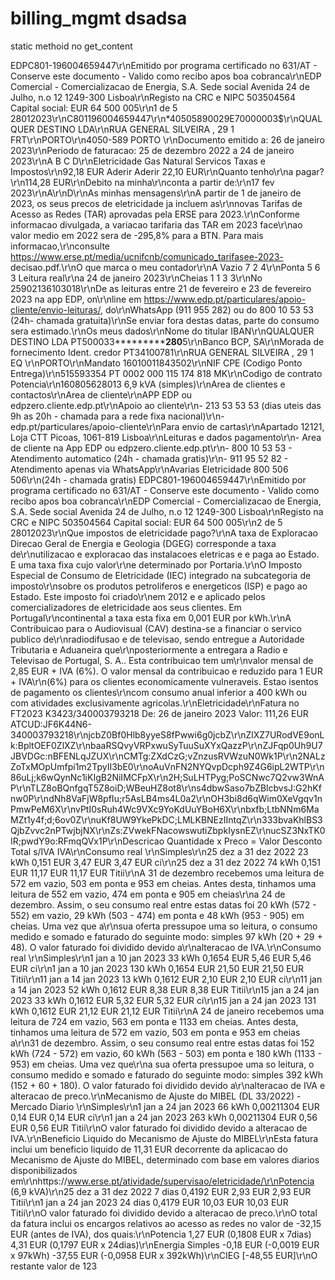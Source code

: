 # billing_mgmt dsadsa
static methoid no get_content

EDPC801-196004659447\r\nEmitido por programa certificado no 631/AT - Conserve este documento - Valido como recibo apos boa cobranca\r\nEDP Comercial - Comercializacao de Energia, S.A. Sede social Avenida 24 de Julho, n.o 12 1249-300 Lisboa\r\nRegisto na CRC e NIPC 503504564 Capital social: EUR 64 500 005\r\n1 de 5 28012023\r\nC801196004659447\r\n*40505890029E70000003$\r\nQUALQUER DESTINO LDA\r\nRUA GENERAL SILVEIRA , 29 1 FRT\r\nPORTO\r\n4050-589 PORTO \r\nDocumento emitido a: 26 de janeiro 2023\r\nPeriodo de faturacao: 25 de dezembro 2022 a 24 de janeiro 2023\r\nA B C D\r\nEletricidade Gas Natural Servicos Taxas e Impostos\r\n92,18 EUR Aderir Aderir 22,10 EUR\r\nQuanto tenho\r\na pagar?\r\n114,28 EUR\r\nDebito na minha\r\nconta a partir de:\r\n17 fev 2023\r\nA\r\nD\r\nAs minhas mensagens\r\nA partir de 1 de janeiro de 2023, os seus precos de eletricidade ja incluem as\r\nnovas Tarifas de Acesso as Redes (TAR) aprovadas pela ERSE para 2023.\r\nConforme informacao divulgada, a variacao tarifaria das TAR em 2023 face\r\nao valor medio em 2022 sera de -295,8% para a BTN. Para mais informacao,\r\nconsulte https://www.erse.pt/media/ucnifcnb/comunicado_tarifasee-2023- decisao.pdf.\r\nO que marca o meu contador\r\nA Vazio 7 2 4\r\nPonta 5 6 3 Leitura real\r\na 24 de janeiro 2023\r\nCheias 1 1 3 3\r\nNo 25902136103018\r\nDe as leituras entre 21 de fevereiro e 23 de fevereiro 2023 na app EDP, on\r\nline em https://www.edp.pt/particulares/apoio-cliente/envio-leituras/, do\r\nWhatsApp (911 955 282) ou do 800 10 53 53 (24h- chamada gratuita)\r\nSe enviar fora destas datas, parte do consumo sera estimado.\r\nOs meus dados\r\nNome do titular IBAN\r\nQUALQUER DESTINO LDA PT500033***********280**5\r\nBanco BCP, SA\r\nMorada de fornecimento Ident. credor PT34100781\r\nRUA GENERAL SILVEIRA , 29 1 EQ \r\nPORTO\r\nMandato 16010011843502\r\nNIF CPE (Codigo Ponto Entrega)\r\n515593354 PT 0002 000 115 174 818 MK\r\nCodigo de contrato Potencia\r\n160805628013 6,9 kVA (simples)\r\nArea de clientes e contactos\r\nArea de cliente\r\nAPP EDP ou edpzero.cliente.edp.pt\r\nApoio ao cliente\r\n- 213 53 53 53 (dias uteis das 9h as 20h - chamada para a rede fixa nacional)\r\n- edp.pt/particulares/apoio-cliente\r\nPara envio de cartas\r\nApartado 12121, Loja CTT Picoas, 1061-819 Lisboa\r\nLeituras e dados pagamento\r\n- Area de cliente na App EDP ou edpzero.cliente.edp.pt\r\n- 800 10 53 53 - Atendimento automatico (24h - chamada gratis)\r\n- 911 95 52 82 - Atendimento apenas via WhatsApp\r\nAvarias Eletricidade 800 506 506\r\n(24h - chamada gratis) EDPC801-196004659447\r\nEmitido por programa certificado no 631/AT - Conserve este documento - Valido como recibo apos boa cobranca\r\nEDP Comercial - Comercializacao de Energia, S.A. Sede social Avenida 24 de Julho, n.o 12 1249-300 Lisboa\r\nRegisto na CRC e NIPC 503504564 Capital social: EUR 64 500 005\r\n2 de 5 28012023\r\nQue impostos de eletricidade pago?\r\nA taxa de Exploracao Direcao Geral de Energia e Geologia (DGEG) corresponde a taxa de\r\nutilizacao e exploracao das instalacoes eletricas e e paga ao Estado. E uma taxa fixa cujo valor\r\ne determinado por Portaria.\r\nO Imposto Especial de Consumo de Eletricidade (IEC) integrado na subcategoria de imposto\r\nsobre os produtos petroliferos e energeticos (ISP) e pago ao Estado. Este imposto foi criado\r\nem 2012 e e aplicado pelos comercializadores de eletricidade aos seus clientes. Em Portugal\r\ncontinental a taxa esta fixa em 0,001 EUR por kWh.\r\nA Contribuicao para o Audiovisual (CAV) destina-se a financiar o servico publico de\r\nradiodifusao e de televisao, sendo entregue a Autoridade Tributaria e Aduaneira que\r\nposteriormente a entregara a Radio e Televisao de Portugal, S. A.. Esta contribuicao tem um\r\nvalor mensal de 2,85 EUR + IVA (6%). O valor mensal da contribuicao e reduzido para 1 EUR + IVA\r\n(6%) para os clientes economicamente vulneraveis. Estao isentos de pagamento os clientes\r\ncom consumo anual inferior a 400 kWh ou com atividades exclusivamente agricolas.\r\nEletricidade\r\nFatura no FT2023 K3423/340003793218 De: 26 de janeiro 2023 Valor: 111,26 EUR ATCUD:JF6K44N6-340003793218\r\njcbZ0Bf0Hlb8yyeS8fPwwi6g0jcbZ\r\nZlXZ7URodVE9onLk:BpltOEF0ZlXZ\r\nbaaRSQvyVRPxwuSyTuuSuXYxQazzP\r\nZJFqp0Uh9U7JBVDGc:nBFENLqJZUX\r\nCMTg:ZXdCzG;vZnzusRVWzuN0Wk1P\r\n2NALzZoTxMOpUmfpi1m2TpyII3bE0\r\noAuVnFN2NYQvpDcph9Z4G6ipL2WTP\r\n86uLj;k6wQynNc1iKIgB2NiIMCFpX\r\n2H;SuLHTPyg;PoSCNwc7Q2vw3WnAP\r\nTLZ8oBQnfgqT5Z8oiD;WBeuHZ8ot8\r\ns4dbwSaso7bZBlcbvsJ:G2hKfnw0P\r\ndNh8VaFjW8pfIu;r5AsLB4ms4L0a2\r\nOH3bi8d6qWim0XeVgqv1nPmwPeM6X\r\nvPtI0sRuh4Wc9VXc9YoKdUuYBoH6X\r\nbxfb;LtbNNm6MaMZt1y4f;d;6ov0Z\r\nuKf8UW9YkePkDC;LMLKBNEzIIntqZ\r\n333bvaKhlBS3QjbZvvc2nPTwjbjNX\r\nZs:ZVwekFNacowswutiZbpkIysnEZ\r\nucSZ3NxTK0IR;pwdY9o:RFmqQVx1P\r\nDescricao Quantidade x Preco = Valor Desconto Total s/IVA IVA\r\nConsumo real \r\nSimples\r\n25 dez a 31 dez 2022 23 kWh 0,151 EUR 3,47 EUR 3,47 EUR ci\r\n25 dez a 31 dez 2022 74 kWh 0,151 EUR 11,17 EUR 11,17 EUR Titii\r\nA 31 de dezembro recebemos uma leitura de 572 em vazio, 503 em ponta e 953 em cheias. Antes desta, tinhamos uma leitura de 552 em vazio, 474 em ponta e 905 em cheias\r\na 24 de dezembro. Assim, o seu consumo real entre estas datas foi 20 kWh (572 - 552) em vazio, 29 kWh (503 - 474) em ponta e 48 kWh (953 - 905) em cheias. Uma vez que a\r\nsua oferta pressupoe uma so leitura, o consumo medido e somado e faturado do seguinte modo: simples 97 kWh (20 + 29 + 48). O valor faturado foi dividido devido a\r\nalteracao de IVA.\r\nConsumo real \r\nSimples\r\n1 jan a 10 jan 2023 33 kWh 0,1654 EUR 5,46 EUR 5,46 EUR ci\r\n1 jan a 10 jan 2023 130 kWh 0,1654 EUR 21,50 EUR 21,50 EUR Titii\r\n11 jan a 14 jan 2023 13 kWh 0,1612 EUR 2,10 EUR 2,10 EUR ci\r\n11 jan a 14 jan 2023 52 kWh 0,1612 EUR 8,38 EUR 8,38 EUR Titii\r\n15 jan a 24 jan 2023 33 kWh 0,1612 EUR 5,32 EUR 5,32 EUR ci\r\n15 jan a 24 jan 2023 131 kWh 0,1612 EUR 21,12 EUR 21,12 EUR Titii\r\nA 24 de janeiro recebemos uma leitura de 724 em vazio, 563 em ponta e 1133 em cheias. Antes desta, tinhamos uma leitura de 572 em vazio, 503 em ponta e 953 em cheias a\r\n31 de dezembro. Assim, o seu consumo real entre estas datas foi 152 kWh (724 - 572) em vazio, 60 kWh (563 - 503) em ponta e 180 kWh (1133 - 953) em cheias. Uma vez que\r\na sua oferta pressupoe uma so leitura, o consumo medido e somado e faturado do seguinte modo: simples 392 kWh (152 + 60 + 180). O valor faturado foi dividido devido a\r\nalteracao de IVA e alteracao de preco.\r\nMecanismo de Ajuste do MIBEL (DL 33/2022) - Mercado Diario \r\nSimples\r\n1 jan a 24 jan 2023 66 kWh 0,00211304 EUR 0,14 EUR 0,14 EUR ci\r\n1 jan a 24 jan 2023 263 kWh 0,00211304 EUR 0,56 EUR 0,56 EUR Titii\r\nO valor faturado foi dividido devido a alteracao de IVA.\r\nBeneficio Liquido do Mecanismo de Ajuste do MIBEL\r\nEsta fatura inclui um beneficio liquido de 11,31 EUR decorrente da aplicacao do Mecanismo de Ajuste do MIBEL, determinado com base em valores diarios disponibilizados em\r\nhttps://www.erse.pt/atividade/supervisao/eletricidade/\r\nPotencia (6,9 kVA)\r\n25 dez a 31 dez 2022 7 dias 0,4192 EUR 2,93 EUR 2,93 EUR Titii\r\n1 jan a 24 jan 2023 24 dias 0,4179 EUR 10,03 EUR 10,03 EUR Titii\r\nO valor faturado foi dividido devido a alteracao de preco.\r\nO total da fatura inclui os encargos relativos ao acesso as redes no valor de -32,15 EUR (antes de IVA), dos quais:\r\nPotencia 1,27 EUR (0,1808 EUR x 7dias) 4,31 EUR (0,1797 EUR x 24dias)\r\nEnergia Simples -0,18 EUR (-0,0019 EUR x 97kWh) -37,55 EUR (-0,0958 EUR x 392kWh)\r\nCIEG [-48,55 EUR]\r\nO restante valor de 123